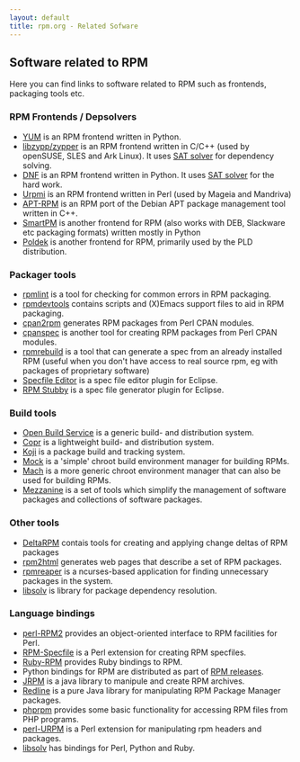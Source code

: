 ```yaml
---
layout: default
title: rpm.org - Related Sofware
---
```

## Software related to RPM

Here you can find links to software related to RPM such as frontends, packaging tools etc.

### RPM Frontends / Depsolvers

* [YUM](http://yum.baseurl.org/) is an RPM frontend written in Python.
* [libzypp/zypper](http://en.opensuse.org/Libzypp) is an RPM frontend written in C/C++ (used by openSUSE, SLES and Ark Linux). It uses [SAT solver](https://github.com/openSUSE/libsolv) for dependency solving.
* [DNF](https://github.com/akozumpl/dnf) is an RPM frontend written in Python. It uses [SAT solver](https://github.com/openSUSE/libsolv) for the hard work.
* [Urpmi](http://gitweb.mageia.org/software/rpm/urpmi/) is an RPM frontend written in Perl (used by Mageia and Mandriva)
* [APT-RPM](http://apt-rpm.org/) is an RPM port of the Debian APT package management tool written in C++.
* [SmartPM](http://labix.org/smart) is another frontend for RPM (also works with DEB, Slackware etc packaging formats) written mostly in Python
* [Poldek](http://poldek.pld-linux.org/) is another frontend for RPM, primarily used by the PLD distribution. 

### Packager tools
* [rpmlint](http://rpmlint.zarb.org/) is a tool for checking for common errors in RPM packaging.
* [rpmdevtools](https://hosted.fedoraproject.org/projects/rpmdevtools) contains scripts and (X)Emacs support files to aid in RPM packaging.
* [cpan2rpm](http://search.cpan.org/~ecalder/cpan2rpm/) generates RPM packages from Perl CPAN modules.
* [cpanspec](http://cpanspec.sourceforge.net/) is another tool for creating RPM packages from Perl CPAN modules.
* [rpmrebuild](http://rpmrebuild.sourceforge.net/) is a tool that can generate a spec from an already installed RPM (useful when you don't have access to real source rpm, eg with packages of proprietary software)
* [Specfile Editor](http://www.eclipse.org/linuxtools/projectPages/specfile/) is a spec file editor plugin for Eclipse.
* [RPM Stubby](http://www.eclipse.org/linuxtools/projectPages/rpmstubby/) is a spec file generator plugin for Eclipse. 

### Build tools 
* [Open Build Service](http://openbuildservice.org/) is a generic build- and distribution system.
* [Copr](https://fedorahosted.org/copr/) is a lightweight build- and distribution system.
* [Koji](https://fedorahosted.org/koji/) is a package build and tracking system.
* [Mock](https://hosted.fedoraproject.org/projects/mock/) is a 'simple' chroot build environment manager for building RPMs.
* [Mach](http://thomas.apestaart.org/projects/mach/) is a more generic chroot environment manager that can also be used for building RPMs.
* [Mezzanine](http://beta.kainx.org/wiki/view/Mezzanine) is a set of tools which simplify the management of software packages and collections of software packages. 

### Other tools
* [DeltaRPM](http://gitorious.org/deltarpm/) contais tools for creating and applying change deltas of RPM packages
* [rpm2html](http://www.nongnu.org/rpm2html/) generates web pages that describe a set of RPM packages.
* [rpmreaper](https://fedorahosted.org/rpmreaper/) is a ncurses-based application for finding unnecessary packages in the system.
* [libsolv](https://github.com/openSUSE/libsolv) is library for package dependency resolution. 

### Language bindings
* [perl-RPM2](http://search.cpan.org/dist/RPM2/) provides an object-oriented interface to RPM facilities for Perl.
* [RPM-Specfile](http://search.cpan.org/dist/RPM-Specfile/) is a Perl extension for creating RPM specfiles.
* [Ruby-RPM](http://rubyforge.org/projects/ruby-rpm/) provides Ruby bindings to RPM.
* Python bindings for RPM are distributed as part of [RPM releases](download).
* [JRPM](http://jrpm.sourceforge.net/) is a java library to manipule and create RPM archives.
* [Redline](http://www.introspectrum.com/oss/) is a pure Java library for manipulating RPM Package Manager packages.
* [phprpm](http://cekirdek.uludag.org.tr/~meren/php_rpm/) provides some basic functionality for accessing RPM files from PHP programs.
* [perl-URPM](http://gitweb.mageia.org/software/rpm/perl-URPM/) is a Perl extension for manipulating rpm headers and packages.
* [libsolv](https://github.com/openSUSE/libsolv) has bindings for Perl, Python and Ruby. 


